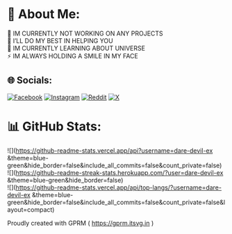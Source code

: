 # 💫 About Me:
🔭 IM CURRENTLY NOT WORKING ON ANY PROJECTS<br>🤝 I’LL DO MY BEST IN HELPING YOU<br>🌱 IM CURRENTLY LEARNING ABOUT UNIVERSE<br>⚡ IM ALWAYS HOLDING A SMILE IN MY FACE


## 🌐 Socials:
[![Facebook](https://img.shields.io/badge/Facebook-%231877F2.svg?logo=Facebook&logoColor=white)](https://facebook.com/dare_devil_ex) [![Instagram](https://img.shields.io/badge/Instagram-%23E4405F.svg?logo=Instagram&logoColor=white)](https://instagram.com/dare_devil_ex) [![Reddit](https://img.shields.io/badge/Reddit-%23FF4500.svg?logo=Reddit&logoColor=white)](https://reddit.com/user/dare_devil_ex) [![X](https://img.shields.io/badge/X-black.svg?logo=X&logoColor=white)](https://x.com/dare_devil_ex) 


# 📊 GitHub Stats:
![](https://github-readme-stats.vercel.app/api?username=dare-devil-ex &theme=blue-green&hide_border=false&include_all_commits=false&count_private=false)<br/>
![](https://github-readme-streak-stats.herokuapp.com/?user=dare-devil-ex &theme=blue-green&hide_border=false)<br/>
![](https://github-readme-stats.vercel.app/api/top-langs/?username=dare-devil-ex &theme=blue-green&hide_border=false&include_all_commits=false&count_private=false&layout=compact)


Proudly created with GPRM ( https://gprm.itsvg.in ) 

